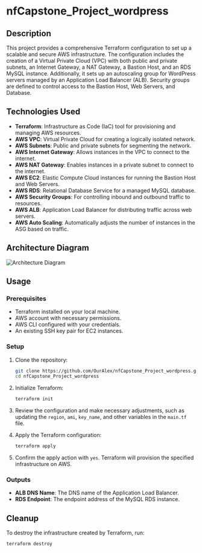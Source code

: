 # nfCapstone_Project_wordpress

## Description

This project provides a comprehensive Terraform configuration to set up a scalable and secure AWS infrastructure. The configuration includes the creation of a Virtual Private Cloud (VPC) with both public and private subnets, an Internet Gateway, a NAT Gateway, a Bastion Host, and an RDS MySQL instance. Additionally, it sets up an autoscaling group for WordPress servers managed by an Application Load Balancer (ALB). Security groups are defined to control access to the Bastion Host, Web Servers, and Database.

## Technologies Used

- **Terraform**: Infrastructure as Code (IaC) tool for provisioning and managing AWS resources.
- **AWS VPC**: Virtual Private Cloud for creating a logically isolated network.
- **AWS Subnets**: Public and private subnets for segmenting the network.
- **AWS Internet Gateway**: Allows instances in the VPC to connect to the internet.
- **AWS NAT Gateway**: Enables instances in a private subnet to connect to the internet.
- **AWS EC2**: Elastic Compute Cloud instances for running the Bastion Host and Web Servers.
- **AWS RDS**: Relational Database Service for a managed MySQL database.
- **AWS Security Groups**: For controlling inbound and outbound traffic to resources.
- **AWS ALB**: Application Load Balancer for distributing traffic across web servers.
- **AWS Auto Scaling**: Automatically adjusts the number of instances in the ASG based on traffic.

## Architecture Diagram

![Architecture Diagram]([images/AWS_infrastructure.png](https://github.com/OurAlex/nfCapstone_Project_wordpress/blob/main/AWS_infrastructure.png))

## Usage

### Prerequisites

- Terraform installed on your local machine.
- AWS account with necessary permissions.
- AWS CLI configured with your credentials.
- An existing SSH key pair for EC2 instances.

### Setup

1. Clone the repository:

    ```sh
    git clone https://github.com/OurAlex/nfCapstone_Project_wordpress.git
    cd nfCapstone_Project_wordpress
    ```

2. Initialize Terraform:

    ```sh
    terraform init
    ```

3. Review the configuration and make necessary adjustments, such as updating the `region`, `ami`, `key_name`, and other variables in the `main.tf` file.

4. Apply the Terraform configuration:

    ```sh
    terraform apply
    ```

5. Confirm the apply action with `yes`. Terraform will provision the specified infrastructure on AWS.

### Outputs

- **ALB DNS Name**: The DNS name of the Application Load Balancer.
- **RDS Endpoint**: The endpoint address of the MySQL RDS instance.

## Cleanup

To destroy the infrastructure created by Terraform, run:

```sh
terraform destroy
